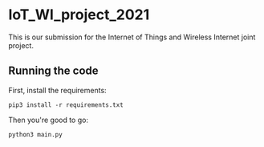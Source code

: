 # IoT_WI_project_2021

This is our submission for the Internet of Things and Wireless Internet joint project.

## Running the code

First, install the requirements:

```
pip3 install -r requirements.txt
```

Then you're good to go:

```
python3 main.py
```
